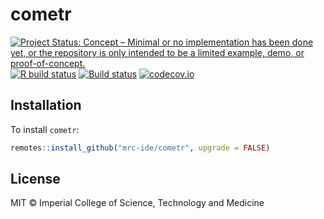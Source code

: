 # cometr

<!-- badges: start -->
[![Project Status: Concept – Minimal or no implementation has been done yet, or the repository is only intended to be a limited example, demo, or proof-of-concept.](https://www.repostatus.org/badges/latest/concept.svg)](https://www.repostatus.org/#concept)
[![R build status](https://github.com/mrc-ide/cometr/workflows/R-CMD-check/badge.svg)](https://github.com/mrc-ide/cometr/actions)
[![Build status](https://badge.buildkite.com/4a35b9d2cf26289d48734e1edd9a7b44ea15172afe1869bb30.svg?branch=main)](https://buildkite.com/mrc-ide/cometr)
[![codecov.io](https://codecov.io/github/mrc-ide/cometr/coverage.svg?branch=main)](https://codecov.io/github/mrc-ide/cometr?branch=main)
<!-- badges: end -->

## Installation

To install `cometr`:

```r
remotes::install_github("mrc-ide/cometr", upgrade = FALSE)
```

## License

MIT © Imperial College of Science, Technology and Medicine
